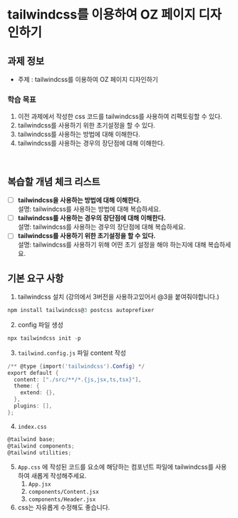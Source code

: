 # tailwindcss를 이용하여 OZ 페이지 디자인하기

## 과제 정보

- 주제 : tailwindcss를 이용하여 OZ 페이지 디자인하기

### 학습 목표

1. 이전 과제에서 작성한 css 코드를 tailwindcss를 사용하여 리팩토링할 수 있다.
2. tailwindcss를 사용하기 위한 초기설정을 할 수 있다.
3. tailwindcss를 사용하는 방법에 대해 이해한다.
4. tailwindcss를 사용하는 경우의 장단점에 대해 이해한다.

<br/>

## 복습할 개념 체크 리스트

- [ ] **tailwindcss을 사용하는 방법에 대해 이해한다.**
      <br/>설명: tailwindcss를 사용하는 방법에 대해 복습하세요.
- [ ] **tailwindcss를 사용하는 경우의 장단점에 대해 이해한다.**
      <br/>설명: tailwindcss를 사용하는 경우의 장단점에 대해 복습하세요.
- [ ] **tailwindcss를 사용하기 위한 초기설정을 할 수 있다.**
      <br/>설명: tailwindcss를 사용하기 위해 어떤 초기 설정을 해야 하는지에 대해 복습하세요.
      <br/>

## 기본 요구 사항

1. tailwindcss 설치 (강의에서 3버전을 사용하고있어서 @3을 붙여줘야합니다.) 

```powershell
npm install tailwindcss@3 postcss autoprefixer
```

2. config 파일 생성

```powershell
npx tailwindcss init -p
```

3. `tailwind.config.js` 파일 content 작성

```powershell
/** @type {import('tailwindcss').Config} */
export default {
  content: ["./src/**/*.{js,jsx,ts,tsx}"],
  theme: {
    extend: {},
  },
  plugins: [],
};
```

4. `index.css`

```powershell
@tailwind base;
@tailwind components;
@tailwind utilities;
```

5. `App.css` 에 작성된 코드를 요소에 해당하는 컴포넌트 파일에 tailwindcss를 사용하여 새롭게 작성해주세요.
   1. `App.jsx`
   2. `components/Content.jsx`
   3. `components/Header.jsx`
6. css는 자유롭게 수정해도 좋습니다.
